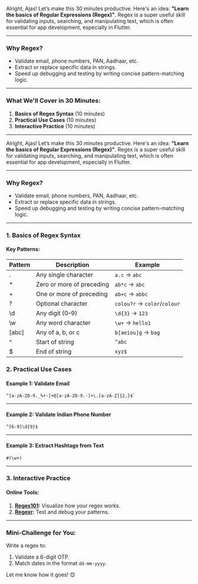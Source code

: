 Alright, Ajas! Let’s make this 30 minutes productive. Here's an idea: **"Learn the basics of Regular Expressions (Regex)"**. Regex is a super useful skill for validating inputs, searching, and manipulating text, which is often essential for app development, especially in Flutter.

---

### Why Regex?

-   Validate email, phone numbers, PAN, Aadhaar, etc.
-   Extract or replace specific data in strings.
-   Speed up debugging and testing by writing concise pattern-matching logic.

---
### What We'll Cover in 30 Minutes:

1.  **Basics of Regex Syntax** (10 minutes)
2.  **Practical Use Cases** (10 minutes)
3.  **Interactive Practice** (10 minutes)

---

Alright, Ajas! Let’s make this 30 minutes productive. Here's an idea: **"Learn the basics of Regular Expressions (Regex)"**. Regex is a super useful skill for validating inputs, searching, and manipulating text, which is often essential for app development, especially in Flutter.

----------

### Why Regex?

-   Validate email, phone numbers, PAN, Aadhaar, etc.
-   Extract or replace specific data in strings.
-   Speed up debugging and testing by writing concise pattern-matching logic.

----------


### 1. **Basics of Regex Syntax**

#### Key Patterns:

| Pattern |Description  | Example |
|--|--| --|
| . | Any single character | `a.c` → `abc` |
| * | Zero or more of preceding | `ab*c` → `abc` |
| + | One or more of preceding | `ab+c` → `abbc` |
| ? | Optional character | `colou?r` → `color`/`colour` |
| \d | Any digit (0–9) | `\d{3}` → `123` |
| \w | Any word character | `\w+` → `hello1` |
| [abc] | Any of a, b, or c | `b[aeiou]g` → `bag` |
| ^ | Start of string | `^abc` |
| $ | End of string | `xyz$` |


### 2. **Practical Use Cases**

#### Example 1: Validate Email

``` 
^[a-zA-Z0-9._%+-]+@[a-zA-Z0-9.-]+\.[a-zA-Z]{2,}$`
```
---
#### Example 2: Validate Indian Phone Number

```
^[6-9]\d{9}$
```
---
#### Example 3: Extract Hashtags from Text

```
#(\w+)
```

---

### 3. **Interactive Practice**

#### Online Tools:

1.  **[Regex101](https://regex101.com/):** Visualize how your regex works.
2.  **[Regexr](https://regexr.com/):** Test and debug your patterns.

---
### Mini-Challenge for You:

Write a regex to:

1.  Validate a 6-digit OTP.
2.  Match dates in the format `dd-mm-yyyy`.

Let me know how it goes! 😊

